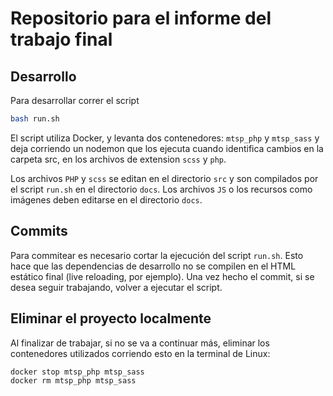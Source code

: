 # Repositorio para el informe del trabajo final

## Desarrollo

Para desarrollar correr el script 

```bash
bash run.sh
```

El script utiliza Docker, y levanta dos contenedores: `mtsp_php` y `mtsp_sass` y deja corriendo un nodemon que los ejecuta cuando identifica cambios en la carpeta src, en los archivos de extension `scss` y `php`.

Los archivos `PHP` y `scss` se editan en el directorio `src` y son compilados por el script `run.sh` en el directorio `docs`.
Los archivos `JS` o los recursos como imágenes deben editarse en el directorio `docs`.

## Commits
Para commitear es necesario cortar la ejecución del script `run.sh`. Esto hace que las dependencias de desarrollo no se compilen en el HTML estático final (live reloading, por ejemplo).
Una vez hecho el commit, si se desea seguir trabajando, volver a ejecutar el script.

## Eliminar el proyecto localmente
Al finalizar de trabajar, si no se va a continuar más, eliminar los contenedores utilizados corriendo esto en la terminal de Linux:

```bash
docker stop mtsp_php mtsp_sass
docker rm mtsp_php mtsp_sass
```
